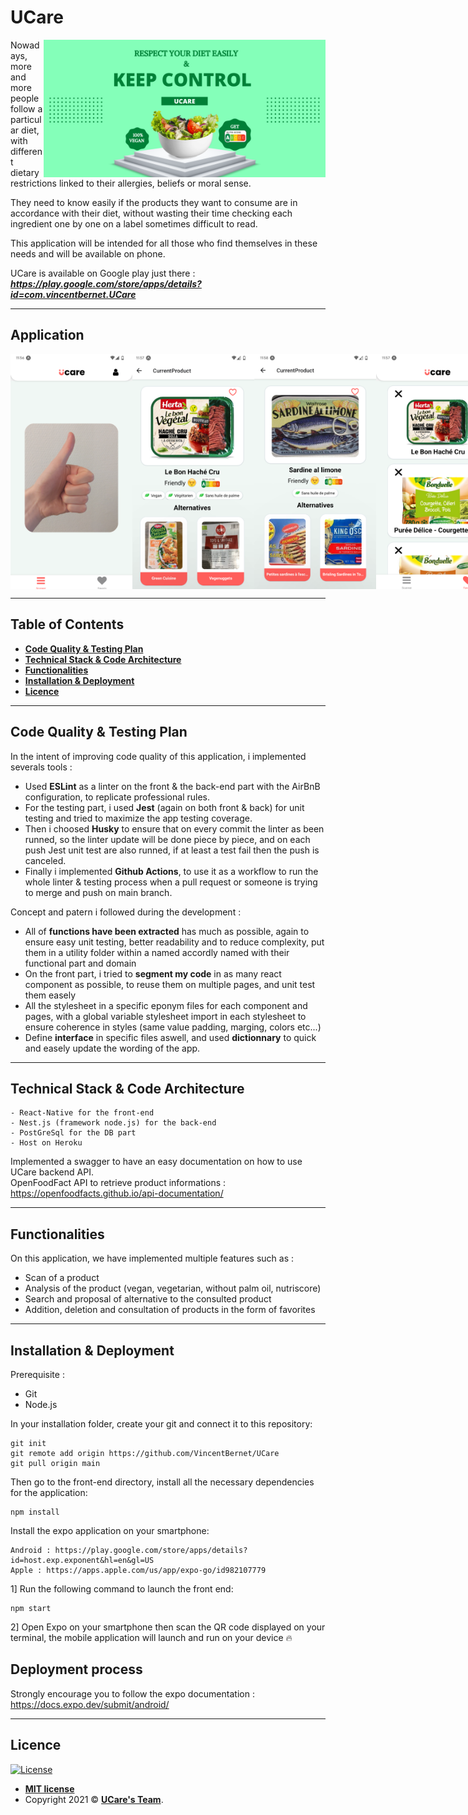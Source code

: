 # UCare
[<img align="right" height="220" width="auto" src="screenshot/UCare_teasing.png">][redirection_Playstore]

Nowadays, more and more people follow a particular diet, with different dietary restrictions linked to their allergies, beliefs or moral sense.

They need to know easily if the products they want to consume are in accordance with their diet, without wasting their time checking each ingredient one by one on a label sometimes difficult to read.

This application will be intended for all those who find themselves in these needs and will be available on phone.

UCare is available on Google play just there : ***https://play.google.com/store/apps/details?id=com.vincentbernet.UCare***

---

## Application

<p style="display: flex;">
    <img width="195" height="auto" src="screenshot/screenAccueil_1.png"\>
    <img width="195" height="auto"  src="screenshot/screenCurrentProduct_1.png"\>
    <img width="195" height="auto"  src="screenshot/screenCurrentProduct_2.png"\>
    <img width="195" height="auto"  src="screenshot/screenFavoris_1.png"\>
</p>

---

## Table of Contents
-  **[Code Quality & Testing Plan](#GoodPractice)**
-  **[Technical Stack & Code Architecture](#Stack)**
-  **[Functionalities](#Functionalities)**
-  **[Installation & Deployment](#Installation)**
-  **[Licence](#Licence)**

---
<a name='GoodPractice'></a>

## Code Quality & Testing Plan

In the intent of improving code quality of this application, i implemented severals tools :
- Used **ESLint** as a linter on the front & the back-end part with the AirBnB configuration, to replicate professional rules.
- For the testing part, i used **Jest** (again on both front & back) for unit testing and tried to maximize the app testing coverage.
- Then i choosed **Husky** to ensure that on every commit the linter as been runned, so the linter update will be done piece by piece, and on each push Jest unit test are also runned, if at least a test fail then the push is canceled.
- Finally i implemented **Github Actions**, to use it as a workflow to run the whole linter & testing process when a pull request or someone is trying to merge and push on main branch.

Concept and patern i followed during the development :
- All of **functions have been extracted** has much as possible, again to ensure easy unit testing, better readability and to reduce complexity, put them in a utility folder within a named accordly named with their functional part and domain
- On the front part, i tried to **segment my code** in as many react component as possible, to reuse them on multiple pages, and unit test them easely
- All the stylesheet in a specific eponym files for each component and pages, with a global variable stylesheet import in each stylesheet to ensure coherence in styles (same value padding, marging, colors etc...)
- Define **interface** in specific files aswell, and used **dictionnary** to quick and easely update the wording of the app.

---
<a name='Stack'></a>

## Technical Stack & Code Architecture

```
- React-Native for the front-end
- Nest.js (framework node.js) for the back-end
- PostGreSql for the DB part
- Host on Heroku
```

Implemented a swagger to have an easy documentation on how to use UCare backend API. <br>
OpenFoodFact API to retrieve product informations : https://openfoodfacts.github.io/api-documentation/

---

<a name='Functionalities'></a>

## Functionalities

On this application, we have implemented multiple features such as :

- Scan of a product
- Analysis of the product (vegan, vegetarian, without palm oil, nutriscore)
- Search and proposal of alternative to the consulted product
- Addition, deletion and consultation of products in the form of favorites

---
<a name='Installation'></a>

## Installation & Deployment

Prerequisite :
-  Git
-  Node.js

In your installation folder, create your git and connect it to this repository:
```
git init
git remote add origin https://github.com/VincentBernet/UCare
git pull origin main
```

Then go to the front-end directory, install all the necessary dependencies for the application:
```
npm install
```

Install the expo application on your smartphone:
```
Android : https://play.google.com/store/apps/details?id=host.exp.exponent&hl=en&gl=US
Apple : https://apps.apple.com/us/app/expo-go/id982107779
```

1] Run the following command to launch the front end:
```
npm start
```
2] Open Expo on your smartphone then scan the QR code displayed on your terminal, the mobile application will launch and run on your device 🔥

## Deployment process

Strongly encourage you to follow the expo documentation : https://docs.expo.dev/submit/android/ 

---

<a name='Licence'></a>

## Licence

[![License](http://img.shields.io/:license-mit-blue.svg?style=flat-square)](http://badges.mit-license.org)

-  **[MIT license](http://opensource.org/licenses/mit-license.php)**
-  Copyright 2021 © **[UCare's Team](#Equipe)**.


[redirection_Playstore]: https://play.google.com/store/apps/details?id=com.vincentbernet.UCare

